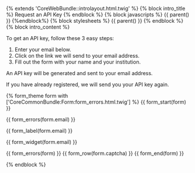 {% extends 'CoreWebBundle::introlayout.html.twig' %} {% block intro\_title %} Request an API Key {% endblock %} {% block javascripts %} {{ parent() }} {%endblock%} {% block stylesheets %} {{ parent() }} {% endblock %} {% block intro\_content %}

To get an API key, follow these 3 easy steps:

1.  Enter your email below.
2.  Click on the link we will send to your email address.
3.  Fill out the form with your name and your institution.

An API key will be generated and sent to your email address.

If you have already registered, we will send you your API key again.

{% form\_theme form with \['CoreCommonBundle:Form:form\_errors.html.twig'\] %} {{ form\_start(form) }}

{{ form\_errors(form.email) }}

{{ form\_label(form.email) }}

{{ form\_widget(form.email) }}

{{ form\_errors(form) }} {{ form\_row(form.captcha) }} {{ form\_end(form) }}

{% endblock %}
